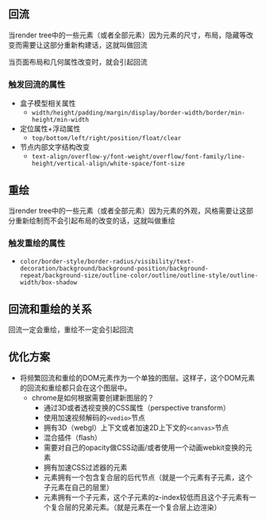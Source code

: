 ## 回流

当render tree中的一些元素（或者全部元素）因为元素的尺寸，布局，隐藏等改变而需要让这部分重新构建话，这就叫做回流

当页面布局和几何属性改变时，就会引起回流

### 触发回流的属性

- 盒子模型相关属性
  - `width/height/padding/margin/display/border-width/border/min-height/min-width`
- 定位属性+浮动属性
  - `top/bottom/left/right/position/float/clear`
- 节点内部文字结构改变
  - `text-align/overflow-y/font-weight/overflow/font-family/line-height/vertical-align/white-space/font-size`

## 重绘

当render tree中的一些元素（或者全部元素）因为元素的外观，风格需要让这部分重新绘制而不会引起布局的改变的话，这就叫做重绘

### 触发重绘的属性

- `color/border-style/border-radius/visibility/text-decoration/background/background-position/background-repeat/background-size/outline-color/outline/outline-style/outline-width/box-shadow`

## 回流和重绘的关系

回流一定会重绘，重绘不一定会引起回流

## 优化方案

- 将频繁回流和重绘的DOM元素作为一个单独的图层。这样子，这个DOM元素的回流和重绘都只会在这个图层中。
  - chrome是如何根据需要创建新图层的？
    - 通过3D或者透视变换的CSS属性（perspective transform）
    - 使用加速视频解码的`<vedio>`节点
    - 拥有3D（webgl）上下文或者加速2D上下文的`<canvas>`节点
    - 混合插件（flash）
    - 需要对自己的opacity做CSS动画/或者使用一个动画webkit变换的元素
    - 拥有加速CSS过滤器的元素
    - 元素拥有一个包含复合层的后代节点（就是一个元素有子元素，这个子元素在自己的层里）
    - 元素拥有一个子元素，这个子元素的z-index较低而且这个子元素有一个复合层的兄弟元素。（就是元素在一个复合层上边渲染）
